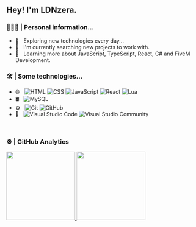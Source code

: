 <h2> Hey! I'm LDNzera.</h2>

<h3> 👨🏻‍💻 |&nbsp;Personal information...</h3>

- 🤔 &nbsp; Exploring new technologies every day...
- 💼 &nbsp; i'm currently searching new projects to work with.
- 🌱 &nbsp; Learning more about JavaScript, TypeScript, React, C# and FiveM Development.

<!-- - 🎓 &nbsp; I'm still coursing "software engineer" at <a href="https://cotuca.unicamp.br/cotuca/">COTUCA</a>. -->

<h3> 🛠 |&nbsp;Some technologies...</h3>

- 🌐 &nbsp;
  ![HTML](https://img.shields.io/badge/-HTML5-333333?style=flat&logo=HTML)
  ![CSS](https://img.shields.io/badge/-CSS-333333?style=flat&logo=CSS3&logoColor=1572B6)
  ![JavaScript](https://img.shields.io/badge/-JavaScript-333333?style=flat&logo=javascript)
  ![React](https://img.shields.io/badge/-React-333333?style=flat&logo=react)
  ![Lua](https://img.shields.io/badge/-Lua-333333?style=flat&logo=lua)
- 🛢 &nbsp;
  ![MySQL](https://img.shields.io/badge/-MySQL-333333?style=flat&logo=mysql)
- ⚙️ &nbsp;
  ![Git](https://img.shields.io/badge/-Git-333333?style=flat&logo=git)
  ![GitHub](https://img.shields.io/badge/-GitHub-333333?style=flat&logo=github)
- 🔧 &nbsp;
  ![Visual Studio Code](https://img.shields.io/badge/-Visual%20Studio%20Code-333333?style=flat&logo=visual-studio-code&logoColor=007ACC)
  ![Visual Studio Community](https://img.shields.io/badge/-Visual%20Studio%20Community-333333?style=flat&logo=visual-studio-code&logoColor=7d3bbc)

<br/>

<h3> ⚙️ | GitHub Analytics </h3>
  
<a href="https://github.com/LDNzera">
  <img height="180em" src="https://github-readme-stats.vercel.app/api?username=LDNzera&theme=react&show_icons=true" style"max-width: 100%;" />
  <img height="180em" src="https://github-readme-stats.vercel.app/api/top-langs/?username=LDNzera&theme=react&layout=compact" style"max-width: 100%;" />
</a>

<br/>
